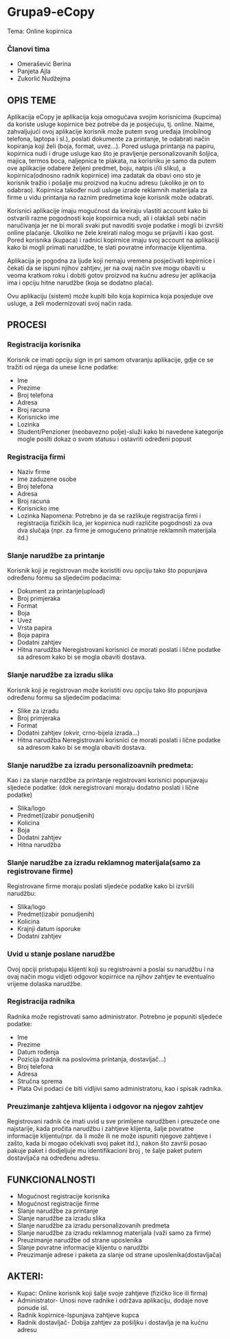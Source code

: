 # Grupa9-eCopy
Tema: Online kopirnica

### Članovi tima
- Omerašević Berina
- Panjeta Ajla
- Zukorlić Nudžejma

## OPIS  TEME

Aplikacija eCopy je aplikacija koja omogućava svojim korisnicima (kupcima) da koriste usluge kopirnice bez potrebe da je posjećuju, tj. online. Naime, zahvaljujući  ovoj aplikacije korisnik može putem svog uređaja (mobilnog telefona, laptopa i sl.), poslati dokumente za printanje, te odabrati način kopiranja koji želi (boja, format, uvez...). Pored usluga printanja na papiru, kopirnica nudi i druge usluge kao što je pravljenje personalizovanih šoljica, majica, termos boca, naljepnica te plakata, na korisniku je samo da putem ove aplikacije odabere  željeni predmet,  boju, natpis i/ili sliku), a kopirnica(odnosno radnik kopirnice) ima zadatak da obavi ono sto je korisnik tražio i pošalje mu proizvod na kućnu adresu (ukoliko je on to odabrao). Kopirnica također nudi usluge izrade reklamnih materijala za firme u vidu printanja na raznim predmetima koje korisnik može odabrati.

Korisnici aplikacije imaju mogućnost da kreiraju vlastiti account kako bi ostvarili razne pogodnosti koje kopoirnica nudi, ali i olakšali sebi način naručivanja jer ne bi morali svaki put navoditi svoje podatke i mogli bi izvršiti online plaćanje. Ukoliko ne žele kreirati nalog mogu se prijaviti i kao gost. Pored korisnika (kupaca) i radnici kopirnice imaju svoj account na aplikaciji kako bi mogli primati narudžbe, te slati povratne informacije klijentima.

Aplikacija je pogodna za ljude koji nemaju vremena posjećivati kopirnice i čekati da se ispuni njihov zahtjev, jer na ovaj način sve mogu obaviti u veoma kratkom roku i dobiti gotov proizvod na kućnu adresu jer aplikacija ima i opciju hitne narudžbe (koja se dodatno plaća).

Ovu aplikaciju (sistem) može kupiti bilo koja kopirnica koja posjeduje ove usluge, a želi modernizovati svoj način rada.

## PROCESI

### Registracija korisnika
Korisnik ce imati opciju sign in pri samom otvaranju aplikacije, gdje ce se tražiti od njega da unese licne podatke:
- Ime
-	Prezime
-	Broj telefona
-	Adresa
-	Broj racuna
-	Korisnicko ime
-	Lozinka
-	Student/Penzioner (neobavezno polje)-služi kako bi navedene kategorije mogle poslti dokaz o svom statusu i ostavriti određeni popust

### Registracija firmi
-	Naziv firme
-	Ime zaduzene osobe
-	Broj telefona
-	Adresa
-	Broj racuna
-	Korisnicko ime
-	Lozinka
Napomena: Potrebno je da se razlikuje registracija firmi i registracija fizičkih lica, jer kopirnica nudi različite pogodnosti za ova dva slučaja (npr. za firme je omogućeno prinatnje reklamnih materijala itd.)

### Slanje narudžbe za printanje
Korisnik koji je  registrovan može koristiti ovu opciju tako što popunjava određenu formu sa sljedećim podacima:
-	Dokument za printanje(upload)
-	Broj primjeraka
-	Format
-	Boja
-	Uvez
-	Vrsta papira
-	Boja papira
-	Dodatni zahtjev
-	Hitna narudžba
Neregistrovani korisnici će morati poslati i lične podatke sa adresom kako bi se mogla obaviti dostava.

### Slanje narudžbe za izradu slika
Korisnik koji je  registrovan može koristiti ovu opciju tako što popunjava određenu formu sa sljedećim podacima:
-	Slike za izradu
-	Broj primjeraka
-	Format
-	Dodatni zahtjev (okvir, crno-bijela izrada...)
-	Hitna narudžba
Neregistrovani korisnici će morati poslati i lične podatke sa adresom kako bi se mogla obaviti dostava.

### Slanje narudžbe za izradu personalizoavnih predmeta:
Kao i za slanje narzdžbe za printanje registrovani korisnici popunjavaju sljedeće podatke: (dok neregistrovani moraju dodatno poslati i lične podatke)
-	Slika/logo
-	Predmet(izabir  ponudjenih)
-	Kolicina
-	Boja
-	Dodatni zahtjev
-	Hitna narudžba

### Slanje narudžbe za izradu reklamnog materijala(samo za registrovane  firme)
Registrovane firme  moraju poslati sljedeće podatke kako bi izvršili narudžbu:
-	Slika/logo
-	Predmet(izabir  ponudjenih)
-	Kolicina
-	Krajnji datum isporuke
-	Dodatni zahtjev

### Uvid u stanje poslane narudžbe
Ovoj opciji pristupaju klijenti koji su registroavni a poslai su narudžbu i na ovaj način mogu vidjeti odgovor kopirnice na njihov zahtjev te eventualno vrijeme dolaska narudžbe. 

### Registracija radnika
Radnika može registrovati samo administrator. Potrebno je popuniti sljedeće podatke:
-	Ime
-	Prezime
-	Datum rođenja
-	Pozicija (radnik na poslovima printanja, dostavljač...)
-	Broj telefona
-	Adresa
-	Stručna sprema
-	Plata
Ovi podaci će biti vidljivi samo administratoru, kao i spisak radnika.

### Preuzimanje zahtjeva klijenta i odgovor na njegov zahtjev
Registrovani radnik će imati uvid u sve primljene narudžben i preuzeće one najstarije, kada pročita narudžbu i zahtjeve klijenta, šalje povratne informacije klijentu(npr. da li može ili ne može ispuniti njegove zahtjeve i zašto, kada bi mogao očekivati svoj paket itd.), nakon što završi posao pakuje paket i dodjeljuje mu identifikacioni  broj , te šalje paket putem dostavljača na određenu adresu.

## FUNKCIONALNOSTI

- Mogućnost registracije korisnika
- Mogućnost registracije firme
- Slanje narudžbe za printanje
- Slanje narudžbe za izradu slika
- Slanje narudžbe za izradu personalizovanih predmeta
- Slanje narudžbe za izradu reklamnog materijala (važi samo za firme)
- Preuzimanje narudžbe od strane uposlenika
- Slanje povratne informacije klijentu o narudžbi
- Preuzimanje adrese i paketa za slanje od strane uposlenika(dostavljača)

## AKTERI:

- Kupac: Online korisnik koji šalje svoje zahtjeve (fizičko lice ili firma)
- Administrator- Unosi nove radnike i održava aplikaciju, dodaje nove ponude isl.
- Radnik kopirnice-Ispunjava zahtjeve kupca
- Radnik dostavljač- Dobija zahtjev za pošiljku i dostavlja je na kućnu adresu
